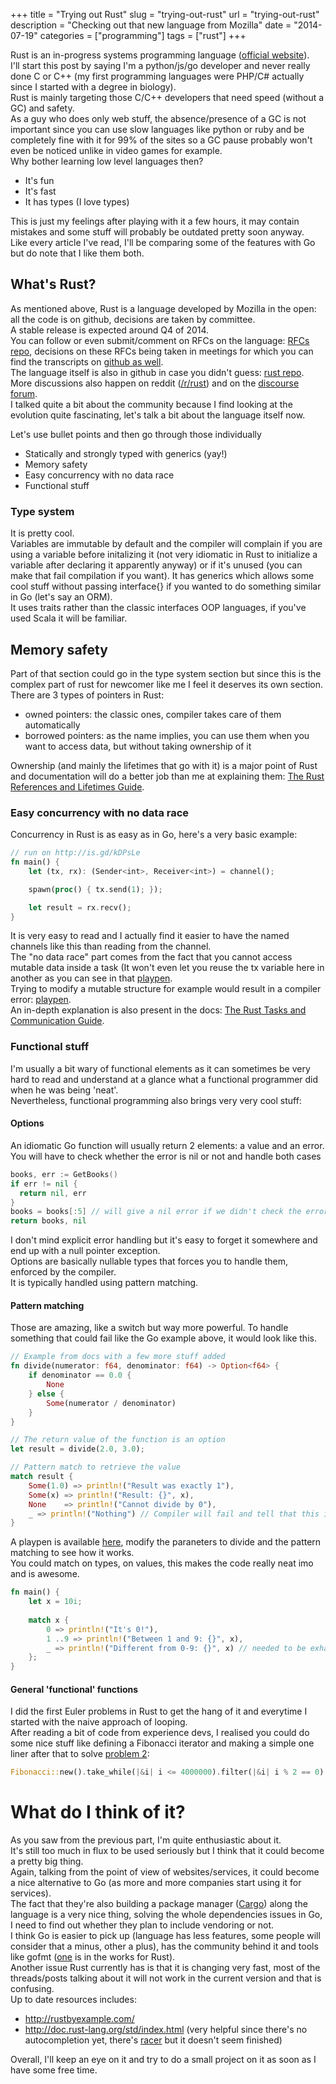 +++
title = "Trying out Rust"
slug = "trying-out-rust"
url = "trying-out-rust"
description = "Checking out that new language from Mozilla"
date = "2014-07-19"
categories = ["programming"]
tags = ["rust"]
+++

Rust is an in-progress systems programming language ([official website](http://www.rust-lang.org/)).  
I'll start this post by saying I'm a python/js/go developer and never really done C or C++ (my first programming languages were PHP/C# actually since I started with a degree in biology).  
Rust is mainly targeting those C/C++ developers that need speed (without a GC) and safety.  
As a guy who does only web stuff, the absence/presence of a GC is not important since you can use slow languages like python or ruby and be completely fine with it for 99% of the sites so a GC pause probably won't even be noticed unlike in video games for example.  
Why bother learning low level languages then?  
- It's fun
- It's fast
- It has types (I love types)  

This is just my feelings after playing with it a few hours, it may contain mistakes and some stuff will probably be outdated pretty soon anyway.  
Like every article I've read, I'll be comparing some of the features with Go but do note that I like them both.

## What's Rust?
As mentioned above, Rust is a language developed by Mozilla in the open: all the code is on github, decisions are taken by committee.  
A stable release is expected around Q4 of 2014.  
You can follow or even submit/comment on RFCs on the language: [RFCs repo](https://github.com/rust-lang/rfcs), decisions on these RFCs being taken in meetings for which you can find the transcripts on [github as well](https://github.com/rust-lang/meeting-minutes).  
The language itself is also in github in case you didn't guess: [rust repo](https://github.com/rust-lang/rust).  
More discussions also happen on reddit ([/r/rust](http://www.reddit.com/r/rust)) and on the [discourse forum](http://discuss.rust-lang.org/).  
I talked quite a bit about the community because I find looking at the evolution quite fascinating, let's talk a bit about the language itself now.  

Let's use bullet points and then go through those individually

- Statically and strongly typed with generics (yay!)
- Memory safety
- Easy concurrency with no data race
- Functional stuff

### Type system
It is pretty cool.  
Variables are immutable by default and the compiler will complain if you are using a variable before initalizing it (not very idiomatic in Rust to initialize a variable after declaring it apparently anyway) or if it's unused (you can make that fail compilation if you want).
It has generics which allows some cool stuff without passing interface{} if you wanted to do something similar in Go (let's say an ORM).  
It uses traits rather than the classic interfaces OOP languages, if you've used Scala it will be familiar.

## Memory safety
Part of that section could go in the type system section but since this is the complex part of rust for newcomer like me I feel it deserves its own section.  
There are 3 types of pointers in Rust:

- owned pointers: the classic ones, compiler takes care of them automatically
- borrowed pointers: as the name implies, you can use them when you want to access data, but without taking ownership of it

Ownership (and mainly the lifetimes that go with it) is a major point of Rust and documentation will do a better job than me at explaining them: [The Rust References and Lifetimes Guide](http://static.rust-lang.org/doc/master/guide-lifetimes.html).  

### Easy concurrency with no data race
Concurrency in Rust is as easy as in Go, here's a very basic example:

```rust
// run on http://is.gd/kDPsLe
fn main() {
    let (tx, rx): (Sender<int>, Receiver<int>) = channel();

    spawn(proc() { tx.send(1); });

    let result = rx.recv();
}
```
It is very easy to read and I actually find it easier to have the named channels like this than reading from the channel.  
The "no data race" part comes from the fact that you cannot access mutable data inside a task (It won't even let you reuse the tx variable here in another as you can see in that [playpen](http://is.gd/ncfyM4).  
Trying to modify a mutable structure for example would result in a compiler error: [playpen](http://is.gd/5AFfTn).  
An in-depth explanation is also present in the docs: [The Rust Tasks and Communication Guide](http://doc.rust-lang.org/guide-tasks.html).  

### Functional stuff
I'm usually a bit wary of functional elements as it can sometimes be very hard to read and understand at a glance what a functional programmer did when he was being 'neat'.  
Nevertheless, functional programming also brings very very cool stuff:

#### Options  

An idiomatic Go function will usually return 2 elements: a value and an error. You will have to check whether the error is nil or not and handle both cases

```go
books, err := GetBooks()
if err != nil {
  return nil, err
}
books = books[:5] // will give a nil error if we didn't check the error above
return books, nil
```
I don't mind explicit error handling but it's easy to forget it somewhere and end up with a null pointer exception.  
Options are basically nullable types that forces you to handle them, enforced by the compiler.  
It is typically handled using pattern matching.

#### Pattern matching  
Those are amazing, like a switch but way more powerful. 
To handle something that could fail like the Go example above, it would look like this.

```rust
// Example from docs with a few more stuff added
fn divide(numerator: f64, denominator: f64) -> Option<f64> {
    if denominator == 0.0 {
        None
    } else {
        Some(numerator / denominator)
    }
}

// The return value of the function is an option
let result = divide(2.0, 3.0);

// Pattern match to retrieve the value
match result {
    Some(1.0) => println!("Result was exactly 1"),
    Some(x) => println!("Result: {}", x),
    None    => println!("Cannot divide by 0"),
    _ => println!("Nothing") // Compiler will fail and tell that this is unreachable as you're dealing with Some and None
}
```
A playpen is available [here](http://is.gd/0tW2Bc), modify the paraneters to divide and the pattern matching to see how it works.  
You could match on types, on values, this makes the code really neat imo and is awesome.

```rust
fn main() {
    let x = 10i;
    
    match x { 
        0 => println!("It's 0!"), 
        1 ..9 => println!("Between 1 and 9: {}", x), 
        _ => println!("Different from 0-9: {}", x) // needed to be exhaustive here, compiler will yell without it
    };
}
```

#### General 'functional' functions  
I did the first Euler problems in Rust to get the hang of it and everytime I started with the naive approach of looping.  
After reading a bit of code from experience devs, I realised you could do some nice stuff like defining a Fibonacci iterator and making a simple one liner after that to solve [problem 2](https://projecteuler.net/problem=2):

```rust
Fibonacci::new().take_while(|&i| i <= 4000000).filter(|&i| i % 2 == 0).sum();
```

# What do I think of it?
As you saw from the previous part, I'm quite enthusiastic about it.  
It's still too much in flux to be used seriously but I think that it could become a pretty big thing.  
Again, talking from the point of view of websites/services, it could become a nice alternative to Go (as more and more companies start using it for services).  
The fact that they're also building a package manager ([Cargo](https://github.com/rust-lang/cargo)) along the language is a very nice thing, solving the whole dependencies issues in Go, I need to find out whether they plan to include vendoring or not.  
I think Go is easier to pick up (language has less features, some people will consider that a minus, other a plus), has the community behind it and tools like gofmt ([one](https://github.com/pcwalton/rustfmt) is in the works for Rust).  
Another issue Rust currently has is that it is changing very fast, most of the threads/posts talking about it will not work in the current version and that is confusing.  
Up to date resources includes:

- http://rustbyexample.com/
- http://doc.rust-lang.org/std/index.html (very helpful since there's no autocompletion yet, there's [racer](https://github.com/phildawes/racer) but it doesn't seem finished)

Overall, I'll keep an eye on it and try to do a small project on it as soon as I have some free time.
